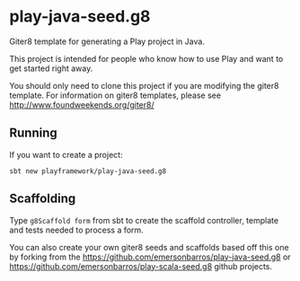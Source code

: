 # play-java-seed.g8

Giter8 template for generating a Play project in Java.

This project is intended for people who know how to use Play and want to get started right away.

You should only need to clone this project if you are modifying the giter8 template.  For information on giter8 templates, please see http://www.foundweekends.org/giter8/

## Running

If you want to create a project:

```
sbt new playframework/play-java-seed.g8
```

## Scaffolding 

Type `g8Scaffold form` from sbt to create the scaffold controller, template and tests needed to process a form.

You can also create your own giter8 seeds and scaffolds based off this one by forking from the https://github.com/emersonbarros/play-java-seed.g8 or https://github.com/emersonbarros/play-scala-seed.g8 github projects.
